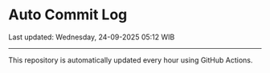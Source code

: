 # Auto Commit Log

Last updated: Wednesday, 24-09-2025 05:12 WIB

---

This repository is automatically updated every hour using GitHub Actions.
